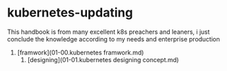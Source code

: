 # kubernetes-updating
This handbook is from many excellent k8s preachers and leaners, i just conclude the knowledge according to my needs and enterprise production

1. [framwork](01-00.kubernetes framwork.md)   
    1. [designing](01-01.kubernetes designing concept.md)   